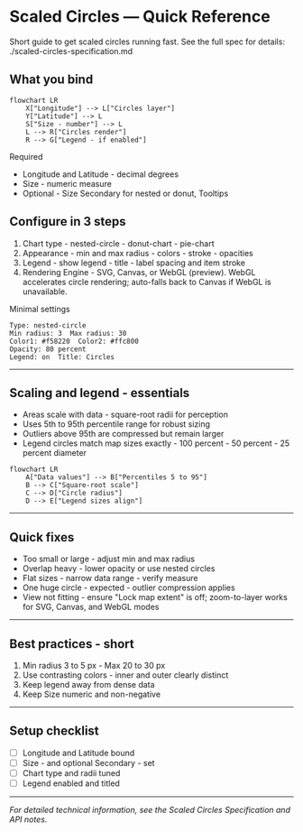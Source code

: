 # Scaled Circles — Quick Reference

Short guide to get scaled circles running fast. See the full spec for details: ./scaled-circles-specification.md

## What you bind

```mermaid
flowchart LR
	X["Longitude"] --> L["Circles layer"]
	Y["Latitude"] --> L
	S["Size - number"] --> L
	L --> R["Circles render"]
	R --> G["Legend - if enabled"]
```

Required
- Longitude and Latitude - decimal degrees
- Size - numeric measure
- Optional - Size Secondary for nested or donut, Tooltips

## Configure in 3 steps
1) Chart type - nested-circle - donut-chart - pie-chart
2) Appearance - min and max radius - colors - stroke - opacities
3) Legend - show legend - title - label spacing and item stroke
4) Rendering Engine - SVG, Canvas, or WebGL (preview). WebGL accelerates circle rendering; auto-falls back to Canvas if WebGL is unavailable.

Minimal settings
```
Type: nested-circle
Min radius: 3  Max radius: 30
Color1: #f58220  Color2: #ffc800
Opacity: 80 percent
Legend: on  Title: Circles
```

---

## Scaling and legend - essentials

- Areas scale with data - square-root radii for perception
- Uses 5th to 95th percentile range for robust sizing
- Outliers above 95th are compressed but remain larger
- Legend circles match map sizes exactly - 100 percent - 50 percent - 25 percent diameter

```mermaid
flowchart LR
	A["Data values"] --> B["Percentiles 5 to 95"]
	B --> C["Square-root scale"]
	C --> D["Circle radius"]
	D --> E["Legend sizes align"]
```

---

## Quick fixes
- Too small or large - adjust min and max radius
- Overlap heavy - lower opacity or use nested circles
- Flat sizes - narrow data range - verify measure
- One huge circle - expected - outlier compression applies
 - View not fitting - ensure "Lock map extent" is off; zoom-to-layer works for SVG, Canvas, and WebGL modes

---

## Best practices - short
1) Min radius 3 to 5 px - Max 20 to 30 px
2) Use contrasting colors - inner and outer clearly distinct
3) Keep legend away from dense data
4) Keep Size numeric and non-negative

---

## Setup checklist

 - [ ] Longitude and Latitude bound
 - [ ] Size - and optional Secondary - set
 - [ ] Chart type and radii tuned
 - [ ] Legend enabled and titled

---

*For detailed technical information, see the Scaled Circles Specification and API notes.*
